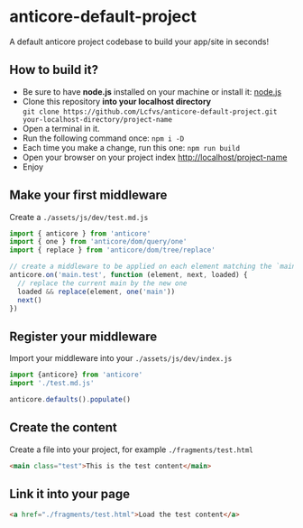 # anticore-default-project

A default anticore project codebase to build your app/site in seconds!

## How to build it?

* Be sure to have **node.js** installed on your machine or install it: [node.js](https://nodejs.org/en/download/)
* Clone this repository **into your localhost directory** <br />
`git clone https://github.com/Lcfvs/anticore-default-project.git your-localhost-directory/project-name`
* Open a terminal in it.
* Run the following command once: `npm i -D`
* Each time you make a change, run this one: `npm run build`
* Open your browser on your project index [http://localhost/project-name](http://localhost/project-name)
* Enjoy

## Make your first middleware

Create a `./assets/js/dev/test.md.js`

```js
import { anticore } from 'anticore'
import { one } from 'anticore/dom/query/one'
import { replace } from 'anticore/dom/tree/replace'

// create a middleware to be applied on each element matching the `main.test` selector
anticore.on('main.test', function (element, next, loaded) {
  // replace the current main by the new one
  loaded && replace(element, one('main'))
  next() 
})
```

## Register your middleware

Import your middleware into your `./assets/js/dev/index.js`

```js
import {anticore} from 'anticore'
import './test.md.js'

anticore.defaults().populate()
```

## Create the content

Create a file into your project, for example `./fragments/test.html`

```html
<main class="test">This is the test content</main>
```

## Link it into your page

```html
<a href="./fragments/test.html">Load the test content</a>
```
